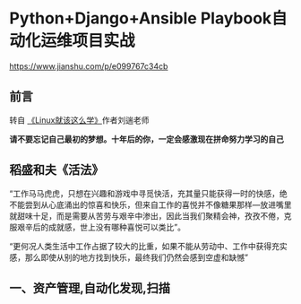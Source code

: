# Python+Django+Ansible Playbook自动化运维项目实战
https://www.jianshu.com/p/e099767c34cb

## 前言 
转自 [《Linux就该这么学》](https://www.linuxprobe.com/chapter-00.html)作者刘遄老师

**请不要忘记自己最初的梦想。十年后的你，一定会感激现在拼命努力学习的自己**

## 稻盛和夫《活法》
“工作马马虎虎，只想在兴趣和游戏中寻觅快活，充其量只能获得一时的快感，绝不能尝到从心底涌出的惊喜和快乐，但来自工作的喜悦并不像糖果那样—放进嘴里就甜味十足，而是需要从苦劳与艰辛中渗出，因此当我们聚精会神，孜孜不倦，克服艰辛后的成就感，世上没有哪种喜悦可以类比”。

“更何况人类生活中工作占据了较大的比重，如果不能从劳动中、工作中获得充实感，那么即使从别的地方找到快乐，最终我们仍然会感到空虚和缺憾”

## 一、资产管理,自动化发现,扫描


